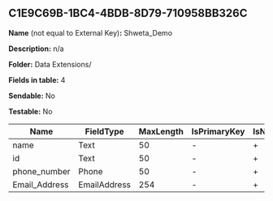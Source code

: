 ## C1E9C69B-1BC4-4BDB-8D79-710958BB326C

**Name** (not equal to External Key)**:** Shweta_Demo

**Description:** n/a

**Folder:** Data Extensions/

**Fields in table:** 4

**Sendable:** No

**Testable:** No

| Name | FieldType | MaxLength | IsPrimaryKey | IsNullable | DefaultValue |
| --- | --- | --- | --- | --- | --- |
| name | Text | 50 | - | + |  |
| id | Text | 50 | - | + |  |
| phone_number | Phone | 50 | - | + |  |
| Email_Address | EmailAddress | 254 | - | + |  |
